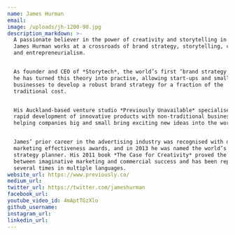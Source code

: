 ```yaml
---
name: James Hurman
email:
image: /uploads/jh-1200-90.jpg
description_markdown: >-
  A passionate believer in the power of creativity and storytelling in business,
  James Hurman works at a crossroads of brand strategy, storytelling, creativity
  and entrepreneurialism.


  As founder and CEO of *Storytech*, the world’s first ‘brand strategy in a box’
  he has turned this theory into practise, allowing start-ups and small
  businesses to develop a robust brand strategy for a fraction of the
  traditional cost.


  His Auckland-based venture studio *Previously Unavailable* specialises in the
  rapid development of innovative products with non-traditional business models,
  helping companies big and small bring exciting new ideas into the world.


  James’ prior career in the advertising industry was recognised with dozens of
  marketing effectiveness awards, and in 2013 he was named the world’s \#1
  strategy planner. His 2011 book *The Case for Creativity* proved the link
  between imaginative marketing and commercial success and has been republished
  several times in multiple languages.
website_url: https://www.previously.co/
medium_url:
twitter_url: https://twitter.com/jameshurman
facebook_url:
youtube_video_id: 4mAptTGzXlo
github_username:
instagram_url:
linkedin_url:
---
```

